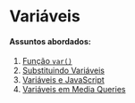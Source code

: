 # Variáveis

#### Assuntos abordados: 

1. [Função `var()`](aulas/24.1-funcao-var)
2. [Substituindo Variáveis](aulas/24.2-substituindo-variaveis)
3. [Variáveis e JavaScript](aulas/24.3-variaveis-e-javascript)
4. [Variáveis em Media Queries](aulas/24.3-variaveis-e-javascript)
